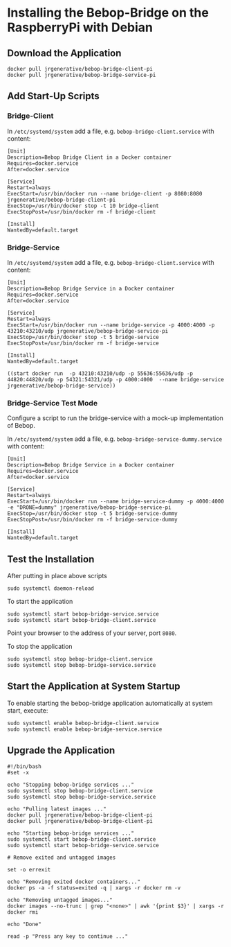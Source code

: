 # Installing the Bebop-Bridge on the RaspberryPi with Debian

## Download the Application

```
docker pull jrgenerative/bebop-bridge-client-pi
docker pull jrgenerative/bebop-bridge-service-pi
```
## Add Start-Up Scripts

### Bridge-Client 

In `/etc/systemd/system` add a file, e.g. `bebop-bridge-client.service` with content:
```
[Unit]
Description=Bebop Bridge Client in a Docker container
Requires=docker.service
After=docker.service

[Service]
Restart=always
ExecStart=/usr/bin/docker run --name bridge-client -p 8080:8080 jrgenerative/bebop-bridge-client-pi
ExecStop=/usr/bin/docker stop -t 10 bridge-client
ExecStopPost=/usr/bin/docker rm -f bridge-client

[Install]
WantedBy=default.target
```

### Bridge-Service

In `/etc/systemd/system` add a file, e.g. `bebop-bridge-client.service` with content:

```
[Unit]
Description=Bebop Bridge Service in a Docker container
Requires=docker.service
After=docker.service

[Service]
Restart=always
ExecStart=/usr/bin/docker run --name bridge-service -p 4000:4000 -p 43210:43210/udp jrgenerative/bebop-bridge-service-pi
ExecStop=/usr/bin/docker stop -t 5 bridge-service
ExecStopPost=/usr/bin/docker rm -f bridge-service

[Install]
WantedBy=default.target
```

```
((start docker run  -p 43210:43210/udp -p 55636:55636/udp -p 44820:44820/udp -p 54321:54321/udp -p 4000:4000  --name bridge-service  jrgenerative/bebop-bridge-service))
```

### Bridge-Service Test Mode

Configure a script to run the bridge-service with a mock-up implementation of Bebop.

In `/etc/systemd/system` add a file, e.g. `bebop-bridge-service-dummy.service` with content:

```
[Unit]
Description=Bebop Bridge Service in a Docker container
Requires=docker.service
After=docker.service

[Service]
Restart=always
ExecStart=/usr/bin/docker run --name bridge-service-dummy -p 4000:4000 -e "DRONE=dummy" jrgenerative/bebop-bridge-service-pi
ExecStop=/usr/bin/docker stop -t 5 bridge-service-dummy
ExecStopPost=/usr/bin/docker rm -f bridge-service-dummy

[Install]
WantedBy=default.target
```

## Test the Installation

After putting in place above scripts
```
sudo systemctl daemon-reload
```

To start the application
```
sudo systemctl start bebop-bridge-service.service
sudo systemctl start bebop-bridge-client.service
```

Point your browser to the address of your server, port `8080`.

To stop the application
```
sudo systemctl stop bebop-bridge-client.service
sudo systemctl stop bebop-bridge-service.service
```

## Start the Application at System Startup

To enable starting the bebop-bridge application automatically at system start, execute:
```
sudo systemctl enable bebop-bridge-client.service
sudo systemctl enable bebop-bridge-service.service
```

## Upgrade the Application
 
```
#!/bin/bash
#set -x

echo "Stopping bebop-bridge services ..."
sudo systemctl stop bebop-bridge-client.service
sudo systemctl stop bebop-bridge-service.service

echo "Pulling latest images ..."
docker pull jrgenerative/bebop-bridge-client-pi
docker pull jrgenerative/bebop-bridge-client-pi

echo "Starting bebop-bridge services ..."
sudo systemctl start bebop-bridge-client.service
sudo systemctl start bebop-bridge-service.service

# Remove exited and untagged images

set -o errexit

echo "Removing exited docker containers..."
docker ps -a -f status=exited -q | xargs -r docker rm -v

echo "Removing untagged images..."
docker images --no-trunc | grep "<none>" | awk '{print $3}' | xargs -r docker rmi

echo "Done"

read -p "Press any key to continue ..."
```
